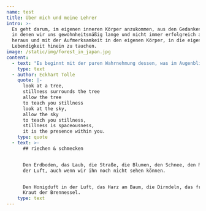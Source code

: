 ```yaml
---
name: test
title: Über mich und meine Lehrer
intro: >-
  Es geht darum, im eigenen inneren Körper anzukommen, aus den Gedankenkreiseln,
  in denen wir uns gewohnheitsmäßig lange und nicht immer erfolgreich aufhalten,
  heraus und mit der Aufmerksamkeit in den eigenen Körper, in die eigene
  Lebendigkeit hinein zu tauchen.
image: /static/img/forest_in_japan.jpg
content:
  - text: "Es beginnt mit der puren Wahrnehmung dessen, was im Augenblick da ist: dem eigenen Atem lauschen, das Geräusch der Schuhe beim Gehen wahrnehmen, die Geräusche der Blätter, durch die der Wind streift, das Vogelzwitschern, das Rauschen der Schwingen der Krähe, die gerade über unsere Köpfe fliegt...\n\nEs sind die feinen, subtilen Geräusche und Klänge die uns immer tiefer hinein führen, in den Raum, in dem wir die eigene Stille wahrnehmen können.\r\n\n## sehen\n\nDas Licht, das auf einem Schneefeld in tausende Funken und alle Farben des Regenbogens zerspringt, das Spiel von Licht und Schatten durch die Blätter; die unendliche Vielfalt der Gestalten der Bäume, das ganze Universum in einem einzigen Blätterdach, mächtige Wurzeln, die Farben von Blättern und Blüten; Wolkenformationen, die über den Köpfen hinweg ziehen und immer wieder das Licht – in allem, das ist."
    type: text
  - author: Eckhart Tolle
    quote: |-
      look at a tree,
      stillness surrounds the tree
      allow the tree 
      to teach you stillness
      look at the sky, 
      allow the sky 
      to teach you stillness,
      stillness is spaceousness, 
      it is the presence within you.
    type: quote
  - text: >-
      ## riechen & schmecken


      Den Erdboden, das Laub, die Straße, die Blumen, den Schnee, den Regen in
      der Luft, auch wenn wir ihn noch nicht sehen können.


      Den Honigduft in der Luft, das Harz am Baum, die Dirndeln, das frische
      Kraut der Brennessel.
    type: text
---
```


